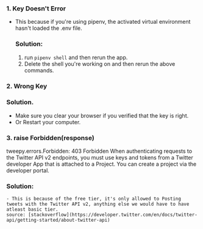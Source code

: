 ### 1. Key Doesn't Error
- This because if you're using pipenv, the activated virtual environment hasn't loaded the .env file.
  ### Solution:
  1. run  ```pipenv shell``` and then rerun the app.
  2. Delete the shell you're  working on and then rerun the above commands.

### 2. Wrong Key 
  ### Solution.
  - Make sure you clear your browser if you verified that the key is right.
  - Or Restart your computer.

### 3. raise Forbidden(response)
tweepy.errors.Forbidden: 403 Forbidden
When authenticating requests to the Twitter API v2 endpoints, you must use keys and tokens from a Twitter developer App that is attached to a Project. You can create a project via the developer portal.
  ### Solution:
    - This is because of the free tier, it's only allowed to Posting tweets with the Twitter API v2, anything else we would have to have atleast basic tier.
    source: [stackoverflow](https://developer.twitter.com/en/docs/twitter-api/getting-started/about-twitter-api)